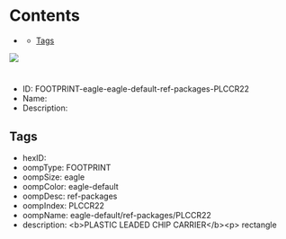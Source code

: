 



Contents
========

* [](#)
	* [Tags](#tags)
  
![][im]
# 

- ID: FOOTPRINT-eagle-eagle-default-ref-packages-PLCCR22
- Name: 
- Description: 

## Tags

- hexID: 
- oompType: FOOTPRINT
- oompSize: eagle
- oompColor: eagle-default
- oompDesc: ref-packages
- oompIndex: PLCCR22
- oompName: eagle-default/ref-packages/PLCCR22
- description: &lt;b&gt;PLASTIC LEADED CHIP CARRIER&lt;/b&gt;&lt;p&gt;&#xD;
rectangle



[im]: image.png

